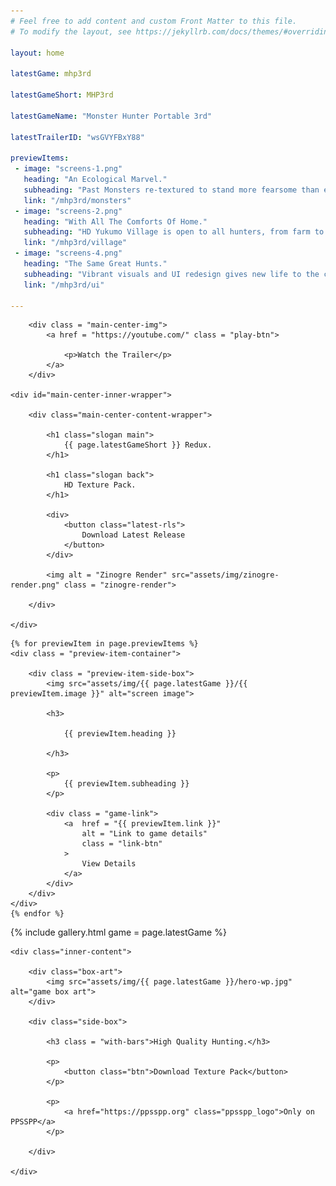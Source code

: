 ```yaml
---
# Feel free to add content and custom Front Matter to this file.
# To modify the layout, see https://jekyllrb.com/docs/themes/#overriding-theme-defaults

layout: home

latestGame: mhp3rd

latestGameShort: MHP3rd

latestGameName: "Monster Hunter Portable 3rd"

latestTrailerID: "wsGVYFBxY88"

previewItems:
 - image: "screens-1.png"
   heading: "An Ecological Marvel."
   subheading: "Past Monsters re-textured to stand more fearsome than ever before!"
   link: "/mhp3rd/monsters"
 - image: "screens-2.png"
   heading: "With All The Comforts Of Home."
   subheading: "HD Yukumo Village is open to all hunters, from farm to faculties!"
   link: "/mhp3rd/village"
 - image: "screens-4.png"
   heading: "The Same Great Hunts."
   subheading: "Vibrant visuals and UI redesign gives new life to the classic Monster Hunting experience!"
   link: "/mhp3rd/ui"

---
```


<section id="top-header">

	
		<div class = "main-center-img">
			<a href = "https://youtube.com/" class = "play-btn">
				
				<p>Watch the Trailer</p>
			</a>
		</div>
	
	<div id="main-center-inner-wrapper">

		<div class="main-center-content-wrapper">

			<h1 class="slogan main">
				{{ page.latestGameShort }} Redux.
			</h1>

			<h1 class="slogan back">
				HD Texture Pack.
			</h1>

			<div>
				<button class="latest-rls">
					Download Latest Release
				</button>
			</div>

			<img alt = "Zinogre Render" src="assets/img/zinogre-render.png" class = "zinogre-render">

		</div>
		
	</div>

</section>

<section id = "content-center">

	{% for previewItem in page.previewItems %}
	<div class = "preview-item-container">

		<div class = "preview-item-side-box">
			<img src="assets/img/{{ page.latestGame }}/{{ previewItem.image }}" alt="screen image">

			<h3>

				{{ previewItem.heading }}

			</h3>

			<p>
				{{ previewItem.subheading }}
			</p>

			<div class = "game-link">
				<a  href = "{{ previewItem.link }}" 
					alt = "Link to game details"
					class = "link-btn"
				>
					View Details
				</a>
			</div>
		</div>
	</div>
	{% endfor %}

</section>

<section id="gallery">
	{% include gallery.html game = page.latestGame %}
</section>

<section id = "home-bottom">
	
	<div class="inner-content">
		
		<div class="box-art">
			<img src="assets/img/{{ page.latestGame }}/hero-wp.jpg" alt="game box art">
		</div>

		<div class="side-box">

			<h3 class = "with-bars">High Quality Hunting.</h3>

			<p>
				<button class="btn">Download Texture Pack</button>
			</p>

			<p>
				<a href="https://ppsspp.org" class="ppsspp_logo">Only on PPSSPP</a>
			</p>

		</div>

	</div>

</section>

<script src = "./../assets/frontend/assets/lib/images.js">
</script>